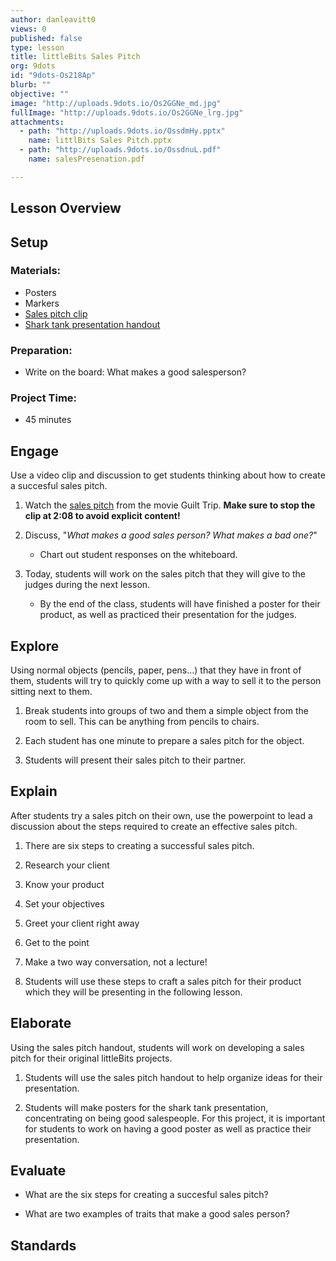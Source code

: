```yaml
---
author: danleavitt0
views: 0
published: false
type: lesson
title: littleBits Sales Pitch
org: 9dots
id: "9dots-Os218Ap"
blurb: ""
objective: ""
image: "http://uploads.9dots.io/Os2GGNe_md.jpg"
fullImage: "http://uploads.9dots.io/Os2GGNe_lrg.jpg"
attachments: 
  - path: "http://uploads.9dots.io/OssdmHy.pptx"
    name: littlBits Sales Pitch.pptx
  - path: "http://uploads.9dots.io/OssdnuL.pdf"
    name: salesPresenation.pdf

---
```


## Lesson Overview

## Setup

### Materials:

- Posters
- Markers
- [Sales pitch clip](https://www.youtube.com/watch?v=h5xJrw_h5Nk)
- [Shark tank presentation handout]()

### Preparation:

- Write on the board:  What makes a good salesperson?

### Project Time:

- 45 minutes

## Engage
Use a video clip and discussion to get students thinking about how to create a succesful sales pitch.

1. Watch the [sales pitch](https://www.youtube.com/watch?v=h5xJrw_h5Nk) from the movie Guilt Trip. 
**Make sure to stop the clip at 2:08 to avoid explicit content!**

2. Discuss, "_What makes a good sales person? What makes a bad one?_"
	- Chart out student responses on the whiteboard.

3. Today, students will work on the sales pitch that they will give to the judges during the next lesson. 
	- By the end of the class, students will have finished a poster for their product, as well as practiced their presentation for the judges.
    
## Explore
Using normal objects (pencils, paper, pens...) that they have in front of them, students will try to quickly come up with a way to sell it to the person sitting next to them. 

1. Break students into groups of two and them a simple object from the room to sell. This can be anything from pencils to chairs.

2. Each student has one minute to prepare a sales pitch for the object.

3. Students will present their sales pitch to their partner.

## Explain
After students try a sales pitch on their own, use the powerpoint to lead a discussion about the steps required to create an effective sales pitch.

1. There are six steps to creating a successful sales pitch.  
  1. Research your client
  2. Know your product
  3. Set your objectives
  4. Greet your client right away
  5. Get to the point
  6. Make a two way conversation, not a lecture!

2. Students will use these steps to craft a sales pitch for their product which they will be presenting in the following lesson.

## Elaborate
Using the sales pitch handout, students will work on developing a sales pitch for their original littleBits projects.

1. Students will use the sales pitch handout to help organize ideas for their presentation. 

2. Students will make posters for the shark tank presentation, concentrating on being good salespeople. For this project, it is important for students to work on having a good poster as well as practice their presentation.

## Evaluate

- What are the six steps for creating a succesful sales pitch?

- What are two examples of traits that make a good sales person? 


## Standards
